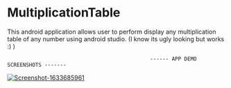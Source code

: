 # MultiplicationTable
This android application allows user to perform display any multiplication table of any number using android studio. (I know its ugly looking but works :) )

                                                  ------ APP DEMO SCREENSHOTS -------
<a href="https://ibb.co/9Z5DrRm"><img src="https://i.ibb.co/5KH0RqX/Screenshot-1633685961.png" alt="Screenshot-1633685961" border="0"></a>
